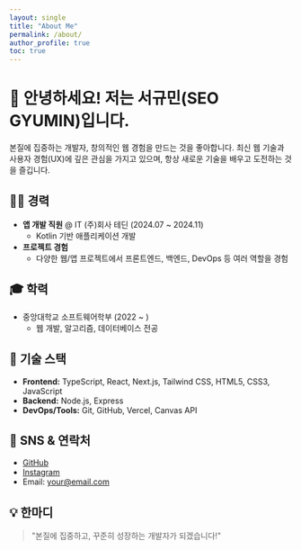 ```yaml
---
layout: single
title: "About Me"
permalink: /about/
author_profile: true
toc: true
---
```


# 👋 안녕하세요! 저는 서규민(SEO GYUMIN)입니다.

본질에 집중하는 개발자, 창의적인 웹 경험을 만드는 것을 좋아합니다.
최신 웹 기술과 사용자 경험(UX)에 깊은 관심을 가지고 있으며,
항상 새로운 기술을 배우고 도전하는 것을 즐깁니다.

## 🧑‍💻 경력
- **앱 개발 직원** @ IT (주)회사 테딘 (2024.07 ~ 2024.11)
  - Kotlin 기반 애플리케이션 개발
- **프로젝트 경험**
  - 다양한 웹/앱 프로젝트에서 프론트엔드, 백엔드, DevOps 등 여러 역할을 경험

## 🎓 학력
- 중앙대학교 소프트웨어학부 (2022 ~ )
  - 웹 개발, 알고리즘, 데이터베이스 전공

## 🚀 기술 스택
- **Frontend:** TypeScript, React, Next.js, Tailwind CSS, HTML5, CSS3, JavaScript
- **Backend:** Node.js, Express
- **DevOps/Tools:** Git, GitHub, Vercel, Canvas API

## 📢 SNS & 연락처
- [GitHub](https://github.com/Codgm)
- [Instagram](https://instagram.com/02_gyu0)
- Email: your@email.com

## 💡 한마디
> "본질에 집중하고, 꾸준히 성장하는 개발자가 되겠습니다!" 